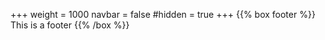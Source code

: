 +++
weight = 1000
navbar = false
#hidden = true
+++
{{% box footer %}}
This is a footer
{{% /box %}}

